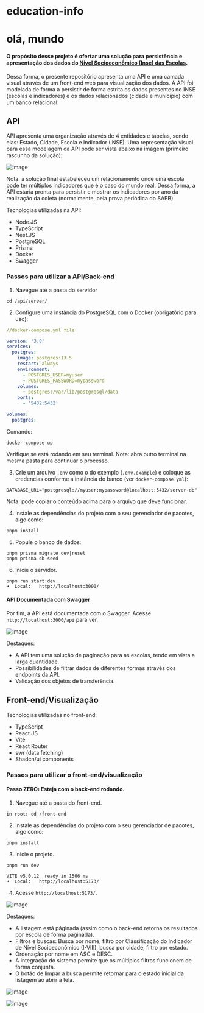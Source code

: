 # education-info

# olá, mundo

#### O propósito desse projeto é ofertar uma solução para persistência e apresentação dos dados do [Nível Socioeconômico (Inse) das Escolas](https://www.gov.br/inep/pt-br/acesso-a-informacao/dados-abertos/indicadores-educacionais/nivel-socioeconomico).

Dessa forma, o presente repositório apresenta uma API e uma camada visual através de um front-end web para visualização dos dados. A API foi modelada de forma a persistir de forma estrita os dados presentes no INSE (escolas e indicadores) e os dados relacionados (cidade e munícipio) com um banco relacional.

## API

API apresenta uma organização através de 4 entidades e tabelas, sendo elas: Estado, Cidade, Escola e Indicador (INSE). Uma representação visual para essa modelagem da API pode ser vista abaixo na imagem (primeiro rascunho da solução):

![image](https://github.com/romesdev/education-info/assets/40067566/0a350073-0285-4e49-bb03-300c1d7f0d38)

Nota: a solução final estabeleceu um relacionamento onde uma escola pode ter múltiplos indicadores que é o caso do mundo real. Dessa forma, a API estaria pronta para persistir e mostrar os indicadores por ano da realização da coleta (normalmente, pela prova periódica do SAEB).

Tecnologias utilizadas na API:
- Node.JS
- TypeScript
- Nest.JS
- PostgreSQL
- Prisma
- Docker
- Swagger

### Passos para utilizar a API/Back-end

1. Navegue até a pasta do servidor
```
cd /api/server/
```
2. Configure uma instância do PostgreSQL com o Docker (obrigatório para uso):

```yml
//docker-compose.yml file

version: '3.8'
services:
  postgres:
    image: postgres:13.5
    restart: always
    environment:
      - POSTGRES_USER=myuser
      - POSTGRES_PASSWORD=mypassword
    volumes:
      - postgres:/var/lib/postgresql/data
    ports:
      - '5432:5432'

volumes:
  postgres:
```
Comando:
```
docker-compose up
```


Verifique se está rodando em seu terminal.
Nota: abra outro terminal na mesma pasta para continuar o processo.

3. Crie um arquivo `.env` como o do exemplo (`.env.example`) e coloque as credencias conforme a instância do banco (ver `docker-compose.yml`):

```env
DATABASE_URL="postgresql://myuser:mypassword@localhost:5432/server-db"
```
Nota: pode copiar o conteúdo acima para o arquivo que deve funcionar.

4. Instale as dependências do projeto com o seu gerenciador de pacotes, algo como:

```
pnpm install
```

5. Popule o banco de dados:

```
pnpm prisma migrate dev|reset
pnpm prisma db seed
```
  
6. Inicie o servidor.

```
pnpm run start:dev
➜  Local:   http://localhost:3000/
```

#### API Documentada com Swagger
Por fim, a API está documentada com o Swagger. Acesse `http://localhost:3000/api` para ver.

![image](https://github.com/romesdev/education-info/assets/40067566/90c6176b-518e-47be-b24d-92ccb4603434)

Destaques: 
- A API tem uma solução de paginação para as escolas, tendo em vista a larga quantidade.
- Possibilidades de filtrar dados de diferentes formas através dos endpoints da API.
- Validação dos objetos de transferência.  

## Front-end/Visualização 
Tecnologias utilizadas no front-end:
- TypeScript
- React.JS
- Vite
- React Router
- swr (data fetching)
- Shadcn/ui components

### Passos para utilizar o front-end/visualização

#### Passo ZERO: Esteja com o back-end rodando. 

1. Navegue até a pasta do front-end.
```
in root: cd /front-end
```
2. Instale as dependências do projeto com o seu gerenciador de pacotes, algo como:

```
pnpm install
```

3. Inicie o projeto.

```
pnpm run dev

VITE v5.0.12  ready in 1506 ms
➜  Local:   http://localhost:5173/
```
4. Acesse `http://localhost:5173/`.

![image](https://github.com/romesdev/education-info/assets/40067566/9d1bf063-3b9c-4f28-9158-ac9c65dccdb1)

Destaques: 
- A listagem está páginada (assim como o back-end retorna os resultados por escola de forma paginada).
- Filtros e buscas: Busca por nome, filtro por Classificação do Indicador de Nível Socioeconômico (I-VIII), busca por cidade, filtro por estado.
- Ordenação por nome em ASC e DESC.
- A integração do sistema permite que os múltiplos filtros funcionem de forma conjunta.
- O botão de limpar a busca permite retornar para o estado inicial da listagem ao abrir a tela.

![image](https://github.com/romesdev/education-info/assets/40067566/b7b59f4b-c81c-402a-8946-5e414bb66347)


![image](https://github.com/romesdev/education-info/assets/40067566/a6677d55-a89d-42be-9262-396b8b249831)








